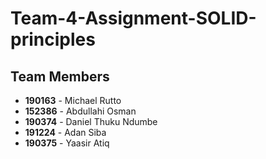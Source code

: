 # Team-4-Assignment-SOLID-principles

## Team Members

- **190163** - Michael Rutto  
- **152386** - Abdullahi Osman  
- **190374** - Daniel Thuku Ndumbe 
- **191224** - Adan Siba  
- **190375** - Yaasir Atiq
